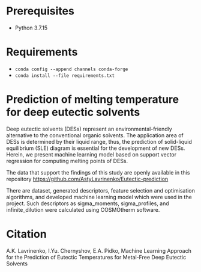 # Prerequisites
* Python 3.7.15
# Requirements
* `conda config --append channels conda-forge`
* `conda install --file requirements.txt`
# Prediction of melting temperature for deep eutectic solvents

Deep eutectic solvents (DESs) represent an environmental-friendly alternative to the conventional organic solvents. The application area of DESs is determined by their liquid range, thus, the prediction of solid-liquid equilibrium (SLE) diagram is essential for the development of new DESs. Herein, we present machine learning model based on support vector regression for computing melting points of DESs.
 
The data that support the findings of this study are openly available in this repository https://github.com/AstyLavrinenko/Eutectic-prediction

There are dataset, generated descriptors, feature selection and optimisation algorithms, and developed machine learning model which were used in the project.
Such descriptors as sigma_moments, sigma_profiles, and infinite_dilution were calculated using COSMOtherm software.

# Citation
A.K. Lavrinenko, I.Yu. Chernyshov, E.A. Pidko, Machine Learning Approach for the Prediction of Eutectic Temperatures for Metal-Free Deep Eutectic Solvents
